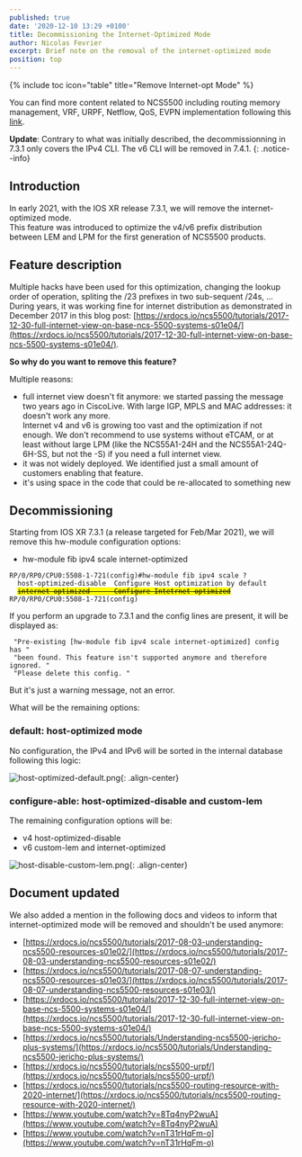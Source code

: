 ```yaml
---
published: true
date: '2020-12-10 13:29 +0100'
title: Decommissioning the Internet-Optimized Mode
author: Nicolas Fevrier
excerpt: Brief note on the removal of the internet-optimized mode
position: top
---
```

{% include toc icon="table" title="Remove Internet-opt Mode" %} 

You can find more content related to NCS5500 including routing memory management, VRF, URPF, Netflow, QoS, EVPN implementation following this [link](https://xrdocs.io/ncs5500/tutorials/).

**Update**: Contrary to what was initially described, the decommissionning in 7.3.1 only covers the IPv4 CLI. The v6 CLI will be removed in 7.4.1.
{: .notice--info}

## Introduction

In early 2021, with the IOS XR release 7.3.1, we will remove the internet-optimized mode.  
This feature was introduced to optimize the v4/v6 prefix distribution between LEM and LPM for the first generation of NCS5500 products. 

## Feature description

Multiple hacks have been used for this optimization, changing the lookup order of operation, spliting the /23 prefixes in two sub-sequent /24s, ...  
During years, it was working fine for internet distribution as demonstrated in December 2017 in this blog post: [https://xrdocs.io/ncs5500/tutorials/2017-12-30-full-internet-view-on-base-ncs-5500-systems-s01e04/](https://xrdocs.io/ncs5500/tutorials/2017-12-30-full-internet-view-on-base-ncs-5500-systems-s01e04/).  

**So why do you want to remove this feature?**

Multiple reasons:  
- full internet view doesn't fit anymore: we started passing the message two years ago in CiscoLive. With large IGP, MPLS and MAC addresses: it doesn't work any more.  
Internet v4 and v6 is growing too vast and the optimization if not enough. We don't recommend to use systems without eTCAM, or at least without large LPM (like the NCS55A1-24H and the NCS55A1-24Q-6H-SS, but not the -S) if you need a full internet view.  
- it was not widely deployed. We identified just a small amount of customers enabling that feature.
- it's using space in the code that could be re-allocated to something new

## Decommissioning

Starting from IOS XR 7.3.1 (a release targeted for Feb/Mar 2021), we will remove this hw-module configuration options:
- hw-module fib ipv4 scale internet-optimized

<div class="highlighter-rouge">
<pre class="highlight">
<code>RP/0/RP0/CPU0:5508-1-721(config)#hw-module fib ipv4 scale ?
  host-optimized-disable  Configure Host optimization by default
  <mark><del>internet-optimized      Configure Intetrnet optimized</del></mark>
RP/0/RP0/CPU0:5508-1-721(config)</code>
</pre>
</div>

If you perform an upgrade to 7.3.1 and the config lines are present, it will be displayed as:  

<div class="highlighter-rouge">
<pre class="highlight">
<code> "Pre-existing [hw-module fib ipv4 scale internet-optimized] config has "  
 "been found. This feature isn't supported anymore and therefore ignored. "  
 "Please delete this config. "  </code>
</pre>
</div>

But it's just a warning message, not an error.

What will be the remaining options:

### default: host-optimized mode

No configuration, the IPv4 and IPv6 will be sorted in the internal database following this logic:

![host-optimized-default.png]({{site.baseurl}}/images/host-optimized-default.png){: .align-center}


### configure-able: host-optimized-disable and custom-lem

The remaining configuration options will be:  
- v4 host-optimized-disable
- v6 custom-lem and internet-optimized

![host-disable-custom-lem.png]({{site.baseurl}}/images/host-disable-custom-lem.png){: .align-center}


## Document updated

We also added a mention in the following docs and videos to inform that internet-optimized mode will be removed and shouldn't be used anymore:

- [https://xrdocs.io/ncs5500/tutorials/2017-08-03-understanding-ncs5500-resources-s01e02/](https://xrdocs.io/ncs5500/tutorials/2017-08-03-understanding-ncs5500-resources-s01e02/)
- [https://xrdocs.io/ncs5500/tutorials/2017-08-07-understanding-ncs5500-resources-s01e03/](https://xrdocs.io/ncs5500/tutorials/2017-08-07-understanding-ncs5500-resources-s01e03/)
- [https://xrdocs.io/ncs5500/tutorials/2017-12-30-full-internet-view-on-base-ncs-5500-systems-s01e04/](https://xrdocs.io/ncs5500/tutorials/2017-12-30-full-internet-view-on-base-ncs-5500-systems-s01e04/)
- [https://xrdocs.io/ncs5500/tutorials/Understanding-ncs5500-jericho-plus-systems/](https://xrdocs.io/ncs5500/tutorials/Understanding-ncs5500-jericho-plus-systems/)
- [https://xrdocs.io/ncs5500/tutorials/ncs5500-urpf/](https://xrdocs.io/ncs5500/tutorials/ncs5500-urpf/)
- [https://xrdocs.io/ncs5500/tutorials/ncs5500-routing-resource-with-2020-internet/](https://xrdocs.io/ncs5500/tutorials/ncs5500-routing-resource-with-2020-internet/)
- [https://www.youtube.com/watch?v=8Tq4nyP2wuA](https://www.youtube.com/watch?v=8Tq4nyP2wuA)
- [https://www.youtube.com/watch?v=nT31rHqFm-o](https://www.youtube.com/watch?v=nT31rHqFm-o)
